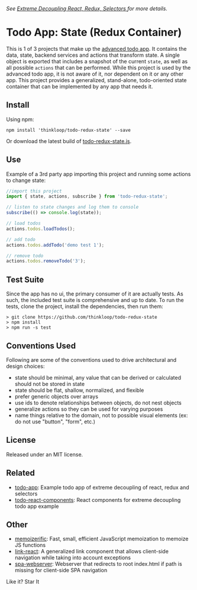 *See [Extreme Decoupling
React, Redux, Selectors ](http://www.thinkloop.com/article/extreme-decoupling-react-redux-selectors/) for more details.*

# Todo App: State (Redux Container)

This is 1 of 3 projects that make up the [advanced todo app](https://github.com/thinkloop/todo-app). It contains the data, state, backend services and actions that transform state. A single object is exported that includes a snapshot of the current `state`, as well as all possible `actions` that can be performed. While this project is used by the advanced todo app, it is not aware of it, nor dependent on it or any other app. This project provides a generalized, stand-alone, todo-oriented state container that can be implemented by any app that needs it.

## Install
Using npm:

```
npm install 'thinkloop/todo-redux-state' --save
```

Or download the latest build of [todo-redux-state.js](build/todo-redux-state.js).

## Use
Example of a 3rd party app importing this project and running some actions to change state:

```javascript
//import this project
import { state, actions, subscribe } from 'todo-redux-state';

// listen to state changes and log them to console
subscribe(() => console.log(state));

// load todos
actions.todos.loadTodos();

// add todo
actions.todos.addTodo('demo test 1');

// remove todo
actions.todos.removeTodo('3');
```

## Test Suite
Since the app has no ui, the primary consumer of it are actually tests. As such, the included test suite is comprehensive and up to date. To run the tests, clone the project, install the dependencies, then run them:

```
> git clone https://github.com/thinkloop/todo-redux-state
> npm install
> npm run -s test
```

## Conventions Used
Following are some of the conventions used to drive architectural and design choices:

- state should be minimal, any value that can be derived or calculated should not be stored in state
- state should be flat, shallow, normalized, and flexible
- prefer generic objects over arrays
- use ids to denote relationships between objects, do not nest objects
- generalize actions so they can be used for varying purposes
- name things relative to the domain, not to possible visual elements (ex: do not use "button", "form", etc.)

## License

Released under an MIT license.

## Related
- [todo-app](https://github.com/thinkloop/todo-app/): Example todo app of extreme decoupling of react, redux and selectors
- [todo-react-components](https://github.com/thinkloop/todo-react-components): React components for extreme decoupling todo app example

## Other
- [memoizerific](https://github.com/thinkloop/memoizerific/): Fast, small, efficient JavaScript memoization to memoize JS functions
- [link-react](https://github.com/thinkloop/link-react/): A generalized link <a> component that allows client-side navigation while taking into account exceptions
- [spa-webserver](https://github.com/thinkloop/spa-webserver/): Webserver that redirects to root index.html if path is missing for client-side SPA navigation

Like it? Star It

